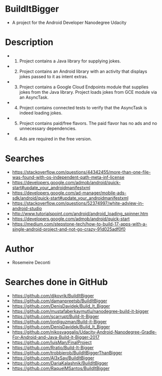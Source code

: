 # BuildItBigger
- A project for the Android Developer Nanodegree Udacity

# Description
-    1) Project contains a Java library for supplying jokes.
-    2) Project contains an Android library with an activity that displays jokes passed to it as intent extras.
-    3) Project contains a Google Cloud Endpoints module that supplies jokes from the Java library. Project loads jokes from GCE module via an AsyncTask.
-    4) Project contains connected tests to verify that the AsyncTask is indeed loading jokes.
-    5) Project contains paid/free flavors. The paid flavor has no ads and no unnecessary dependencies.
-    6) Ads are required in the free version.

# Searches
-    https://stackoverflow.com/questions/44342455/more-than-one-file-was-found-with-os-independent-path-meta-inf-license
-    https://developers.google.com/admob/android/quick-start#update_your_androidmanifestxml
-    https://developers.google.com/ad-manager/mobile-ads-sdk/android/quick-start#update_your_androidmanifestxml
-    https://stackoverflow.com/questions/52374997/white-adview-in-android-studio
-    http://www.tutorialspoint.com/android/android_loading_spinner.htm
-    https://developers.google.com/admob/android/quick-start
-    https://medium.com/stepstone-tech/how-to-build-17-apps-with-a-single-android-project-and-not-go-crazy-91d025adf0f0

# Author
-    Rosemeire Deconti

# Searches done in GitHub
-    https://github.com/djkovrik/BuildItBigger
-    https://github.com/damanpreetsb/BuildItBigger
-    https://github.com/DenisDavidek/Build_It_Bigger
-    https://github.com/mustafaberkaymutlu/nanodegree-build-it-bigger
-    https://github.com/scarrupt/Build-It-Bigger
-    https://github.com/jordiguzman/Build-it-Bigger
-    https://github.com/DenisDavidek/Build_It_Bigger
-    https://github.com/nikosvaggalis/Udacity-Android-Nanodegree-Gradle-For-Android-and-Java-Build-it-Bigger-2017
-    https://github.com/luisMan/FinalProject
-    https://github.com/Rratio/Build-It-Bigger
-    https://github.com/trobbierob/BuildItBiggerThanBigger
-    https://github.com/Al3xSav/BuildItBigger
-    https://github.com/DariaKalashnik/BuildItBigger
-    https://github.com/RaquelMSantos/BuildItBigger
